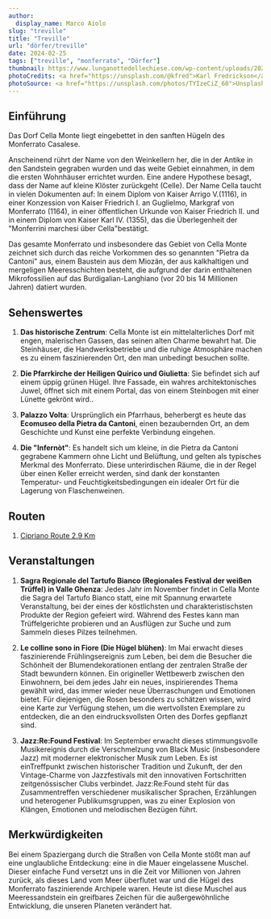 ```yaml
---
author:
  display_name: Marco Aiolo
slug: "treville"
title: "Treville"
url: "dörfer/treville"
date: 2024-02-25
tags: ["treville", "monferrato", "Dörfer"]
thumbnail: https://www.lunganottedellechiese.com/wp-content/uploads/2022/05/Treville-scaled.jpeg
photoCredits: <a href="https://unsplash.com/@kfred">Karl Fredrickson</a>
photoSource: <a href="https://unsplash.com/photos/TYIzeCiZ_60">Unsplash</a>
---
```


## Einführung

Das Dorf Cella Monte liegt eingebettet in den sanften Hügeln des Monferrato Casalese.

Anscheinend rührt der Name von den Weinkellern her, die in der Antike in den Sandstein gegraben wurden und das weite Gebiet einnahmen, in dem die ersten Wohnhäuser errichtet wurden. Eine andere Hypothese besagt, dass der Name auf kleine Klöster zurückgeht (Celle). Der Name Cella taucht in vielen Dokumenten auf: In einem Diplom von Kaiser Arrigo V.(1116), in einer Konzession von Kaiser Friedrich I. an Guglielmo,
Markgraf von Monferrato (1164), in einer öffentlichen Urkunde von Kaiser Friedrich II. und in einem Diplom von Kaiser Karl IV. (1355), das die Überlegenheit der "Monferrini marchesi über Cella"bestätigt.

Das gesamte Monferrato und insbesondere das
Gebiet von Cella Monte zeichnet sich durch das reiche Vorkommen des so genannten "Pietra da Cantoni" aus, einem Baustein aus dem Miozän, der aus kalkhaltigen und mergeligen Meeresschichten besteht, die aufgrund der darin enthaltenen Mikrofossilien auf das
Burdigalian-Langhiano (vor 20 bis 14 Millionen Jahren) datiert wurden.

## Sehenswertes

1. **Das historische Zentrum**: Cella Monte ist ein mittelalterliches Dorf mit engen, malerischen Gassen, das seinen alten Charme bewahrt hat.
Die Steinhäuser, die Handwerksbetriebe und die ruhige Atmosphäre machen es zu einem faszinierenden Ort, den man unbedingt besuchen sollte.

2. **Die Pfarrkirche der Heiligen Quirico und Giulietta**: Sie befindet sich auf einem üppig grünen Hügel. Ihre Fassade, ein wahres architektonisches Juwel, öffnet sich mit einem Portal, das von einem Steinbogen mit einer Lünette gekrönt wird..

3. **Palazzo Volta**: Ursprünglich ein Pfarrhaus, beherbergt es heute das **Ecomuseo della Pietra da Cantoni**, einen bezaubernden Ort, an dem Geschichte und Kunst eine perfekte Verbindung eingehen. 

4. **Die "Infernòt"**: Es handelt sich um kleine, in die Pietra da Cantoni gegrabene Kammern ohne Licht und Belüftung, und gelten als typisches Merkmal des Monferrato. Diese unterirdischen Räume, die in der Regel über einen Keller erreicht werden, sind
dank der konstanten Temperatur- und Feuchtigkeitsbedingungen ein idealer Ort für die Lagerung von Flaschenweinen.

## Routen

1. [Cipriano  Route 2.9 Km](https://monfit.netlify.app/de/blog/cellamonte-cipriano-route/)

## Veranstaltungen

1. **Sagra Regionale del Tartufo Bianco (Regionales Festival der weißen Trüffel) in Valle Ghenza**: Jedes Jahr im November findet in Cella Monte die Sagra del Tartufo Bianco statt, eine mit Spannung erwartete Veranstaltung, bei der eines der köstlichsten und charakteristischsten Produkte der Region gefeiert wird. Während des Festes kann man Trüffelgerichte probieren und an Ausflügen zur Suche und zum Sammeln dieses Pilzes teilnehmen.

2. **Le colline sono in Fiore (Die Hügel blühen)**: Im Mai erwacht dieses faszinierende Frühlingsereignis zum Leben, bei dem die Besucher die Schönheit der Blumendekorationen entlang der zentralen Straße der Stadt bewundern können. Ein origineller Wettbewerb zwischen den Einwohnern, bei dem jedes Jahr ein neues, inspirierendes Thema gewählt wird, das immer wieder neue Überraschungen und Emotionen bietet. Für diejenigen, die Rosen besonders zu schätzen wissen, wird eine Karte zur Verfügung stehen, um die wertvollsten Exemplare zu entdecken, die an den eindrucksvollsten Orten des Dorfes gepflanzt sind. 

3. **Jazz:Re:Found Festival**: Im September erwacht dieses stimmungsvolle Musikereignis durch die Verschmelzung von Black Music (insbesondere
Jazz) mit moderner elektronischer Musik zum Leben. Es ist einTreffpunkt zwischen historischer Tradition und Zukunft, der den Vintage-Charme von Jazzfestivals mit den innovativen Fortschritten zeitgenössischer Clubs verbindet. Jazz:Re:Found steht für das Zusammentreffen verschiedener musikalischer Sprachen, Erzählungen und heterogener Publikumsgruppen, was zu einer Explosion von Klängen, Emotionen und melodischen Bezügen führt.

## Merkwürdigkeiten

Bei einem Spaziergang durch die Straßen von Cella Monte stößt man auf eine unglaubliche Entdeckung: eine in die Mauer eingelassene Muschel.
Dieser einfache Fund versetzt uns in die Zeit vor Millionen von Jahren zurück, als dieses Land
vom Meer überflutet war und die Hügel des Monferrato faszinierende Archipele waren. Heute ist diese Muschel aus Meeressandstein ein greifbares Zeichen für die außergewöhnliche Entwicklung, die unseren Planeten verändert hat.
